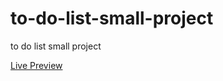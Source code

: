 # to-do-list-small-project
<p>to do list small project</p>
<a href="https://elhoussnimed.github.io/to-do-list-small-project/">Live Preview</a>
